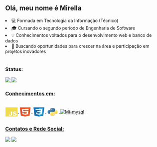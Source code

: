 <h2>Olá, meu nome é Mirella</h2


                             
- 💻 Formada em Tecnologia da Informação (Técnico)
- 🎓 Cursando o segundo período de Engenharia de Software
- 💡 Conhecimentos voltados para o desenvolvimento web e banco de dados
- 🔎 Buscando oportunidades para crescer na área e participação em projetos inovadores

#

<h3>Status:</h3>


 <div>
  <a href="https://github.com/Mirella-Carmo">
  <img height="180em" src="https://github-readme-stats.vercel.app/api?username=Mirella-Carmo&show_icons=true&theme=dracula&include_all_commits=true&count_private=true"/>
  <img height="180em" src="https://github-readme-stats.vercel.app/api/top-langs/?username=Mirella-Carmo&layout=compact&langs_count=16&theme=dracula"/>
</div>

<h3>Conhecimentos em:</h3>
<div style="display: inline_block"><br>
  <img align="center" alt="Rafa-Js" height="30" width="40" src="https://raw.githubusercontent.com/devicons/devicon/master/icons/javascript/javascript-plain.svg">
  <img align="center" alt="Mi-HTML" height="30" width="40" src="https://raw.githubusercontent.com/devicons/devicon/master/icons/html5/html5-original.svg">
  <img align="center" alt="Mi-CSS" height="30" width="40" src="https://raw.githubusercontent.com/devicons/devicon/master/icons/css3/css3-original.svg">
  <img align="center" alt="Mi-Python" height="30" width="40" src="https://raw.githubusercontent.com/devicons/devicon/master/icons/python/python-original.svg">
  <img align="center" alt="Mi-mysql" height="30" width="40" src="https://cdn-icons-png.flaticon.com/512/5968/5968313.png"          
</div>

##

<h3>Contatos e Rede Social: </h3>
<div> 
  <a href = "carmo.mi543@gmail.com"><img src="https://img.shields.io/badge/-Gmail-%23333?style=for-the-badge&logo=gmail&logoColor=white" target="_blank"></a>
  <a href="www.linkedin.com/in/mirella-carmo-611ab1266" target="_blank"><img src="https://img.shields.io/badge/-LinkedIn-%230077B5?style=for-the-badge&logo=linkedin&logoColor=white" target="_blank"></a> 
</div>
